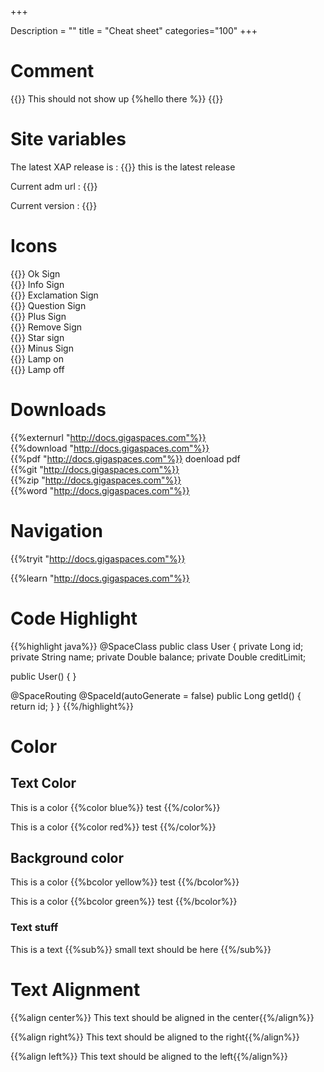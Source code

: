 +++

Description = ""
title = "Cheat sheet"
categories="100"
+++
 

# Comment

{{<comment>}}
This should not show up {%hello there %}}
{{</comment>}}



# Site variables


 
The latest XAP release is : {{<latestxaprelease>}} this is the latest release


Current adm url : {{<currentadmurl>}}

Current version : {{<currentversion>}}

# Icons

{{<oksign>}} Ok Sign<br>
{{<infosign>}} Info Sign<br>
{{<exclamation>}} Exclamation Sign<br>
{{<question>}} Question Sign<br>
{{<plus>}} Plus Sign<br>
{{<remove>}} Remove Sign<br>
{{<star>}} Star sign<br>
{{<minus>}} Minus Sign<br>
{{<lampon>}} Lamp on<br>
{{<lampoff>}} Lamp off<br>


# Downloads

{{%externurl  "http://docs.gigaspaces.com"%}}<br>
{{%download  "http://docs.gigaspaces.com"%}}<br>
{{%pdf  "http://docs.gigaspaces.com"%}} doenload pdf<br>
{{%git  "http://docs.gigaspaces.com"%}}<br>
{{%zip  "http://docs.gigaspaces.com"%}}<br>
{{%word "http://docs.gigaspaces.com"%}}



# Navigation

{{%tryit "http://docs.gigaspaces.com"%}}

{{%learn "http://docs.gigaspaces.com"%}}



# Code Highlight

{{%highlight java%}}
@SpaceClass
public class User {
  private Long id;
  private String name;
  private Double balance;
  private Double creditLimit;

  public User() {
  }

  @SpaceRouting
  @SpaceId(autoGenerate = false)
  public Long getId() {
	return id;
  }
}
{{%/highlight%}}


 


# Color


## Text Color

This is a color {{%color blue%}} test {{%/color%}}

This is a color {{%color red%}} test {{%/color%}}


## Background color

This is a color {{%bcolor yellow%}} test {{%/bcolor%}}

This is a color {{%bcolor green%}} test {{%/bcolor%}}

### Text stuff 


This is a text {{%sub%}} small text should be here {{%/sub%}}


# Text Alignment

{{%align center%}} This text should be aligned in the center{{%/align%}}

{{%align right%}} This text should be aligned to the right{{%/align%}}

{{%align left%}} This text should be aligned to the left{{%/align%}}


 